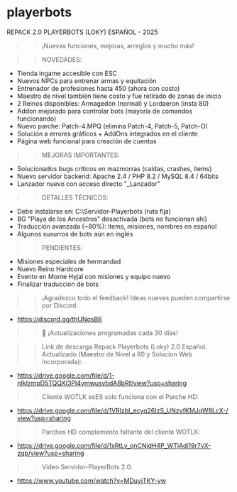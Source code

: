# playerbots

   REPACK 2.0 PLAYERBOTS (LOKY)  ESPAÑOL - 2025


>> ¡Nuevas funciones, mejoras, arreglos y mucho más!

>> NOVEDADES:
- Tienda ingame accesible con ESC
- Nuevos NPCs para entrenar armas y equitación
- Entrenador de profesiones hasta 450 (ahora con costo)
- Maestro de nivel también tiene costo y fue retirado de zonas de inicio
- 2 Reinos disponibles: Armagedón (normal) y Lordaeron (insta 80)
- Addon mejorado para controlar bots (mayoría de comandos funcionando)
- Nuevo parche: Patch-4.MPQ (elimina Patch-4, Patch-5, Patch-O)
- Solución a errores gráficos + AddOns integrados en el cliente
- Página web funcional para creación de cuentas

>> MEJORAS IMPORTANTES:
- Solucionados bugs críticos en mazmorras (caídas, crashes, ítems)
- Nuevo servidor backend: Apache 2.4 / PHP 8.2 / MySQL 8.4 / 64bits
- Lanzador nuevo con acceso directo "_Lanzador"

>> DETALLES TÉCNICOS:
- Debe instalarse en: C:\Servidor-Playerbots (ruta fija)
- BG "Playa de los Ancestros" desactivada (bots no funcionan ahí)
- Traducción avanzada (~80%): ítems, misiones, nombres en español
- Algunos susurros de bots aún en inglés

>> PENDIENTES:
- Misiones especiales de hermandad
- Nuevo Reino Hardcore
- Evento en Monte Hyjal con misiones y equipo nuevo
- Finalizar traducción de bots

>> ¡Agradezco todo el feedback!
>>Ideas nuevas pueden compartirse por Discord.
- https://discord.gg/thUNqsB6
>>
>>📆 ¡Actualizaciones programadas cada 30 días!
>>

>>Link de descarga Repack Playerbots (Loky) 2.0 Español.
>>Actualizado (Maestro de Nivel a 80 y Solucion Web incorporada):

- https://drive.google.com/file/d/1-nIklzmpD5TQQXI3PI4ymwusvbdA8bRf/view?usp=sharing



>>Cliente WOTLK esES solo funciona con el Parche HD:

- https://drive.google.com/file/d/1VRlzbI_ecyq26IzS_UNzvfKMJqW8LcX-/view?usp=sharing



>>Parches HD complemento faltante del cliente WOTLK:

- https://drive.google.com/file/d/1xRtLv_onCNjdH4P_WTjAdi19r7vX-zqp/view?usp=sharing



>>Video Servidor-PlayerBots 2.0:

- https://www.youtube.com/watch?v=MDuyiTKY-yw

